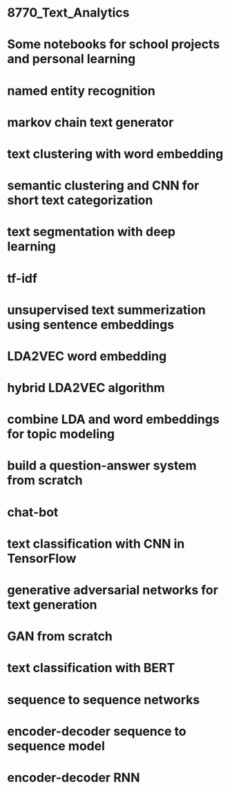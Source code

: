 # 8770_Text_Analytics
# Some notebooks for school projects and personal learning
# named entity recognition
# markov chain text generator
# text clustering with word embedding
# semantic clustering and CNN for short text categorization
# text segmentation with deep learning
# tf-idf
# unsupervised text summerization using sentence embeddings
# LDA2VEC word embedding
# hybrid LDA2VEC algorithm
# combine LDA and word embeddings for topic modeling
# build a question-answer system from scratch
# chat-bot
# text classification with CNN in TensorFlow
# generative adversarial networks for text generation
# GAN from scratch
# text classification with BERT
# sequence to sequence networks
# encoder-decoder sequence to sequence model
# encoder-decoder RNN
